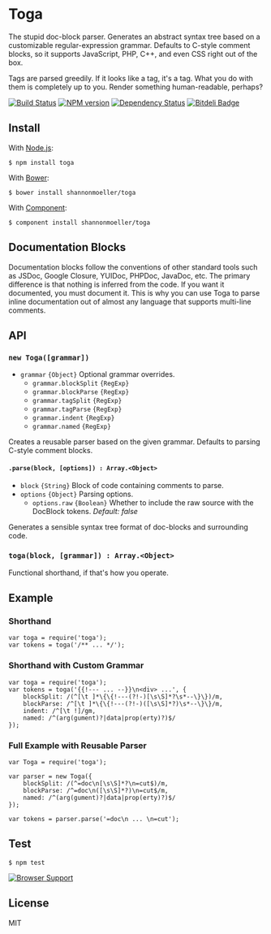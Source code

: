 # Toga

The stupid doc-block parser. Generates an abstract syntax tree based on a customizable regular-expression grammar. Defaults to C-style comment blocks, so it supports JavaScript, PHP, C++, and even CSS right out of the box.

Tags are parsed greedily. If it looks like a tag, it's a tag. What you do with them is completely up to you. Render something human-readable, perhaps?

[![Build Status](https://travis-ci.org/shannonmoeller/toga.png?branch=master)](https://travis-ci.org/shannonmoeller/toga)
[![NPM version](https://badge.fury.io/js/toga.png)](http://badge.fury.io/js/toga)
[![Dependency Status](https://gemnasium.com/shannonmoeller/toga.png)](https://gemnasium.com/shannonmoeller/toga)
[![Bitdeli Badge](https://d2weczhvl823v0.cloudfront.net/shannonmoeller/toga/trend.png)](https://bitdeli.com/free "Bitdeli Badge")

## Install

With [Node.js](http://nodejs.org):

    $ npm install toga

With [Bower](http://bower.io):

    $ bower install shannonmoeller/toga

With [Component](http://component.io):

    $ component install shannonmoeller/toga

## Documentation Blocks

Documentation blocks follow the conventions of other standard tools such as JSDoc, Google Closure, YUIDoc, PHPDoc, JavaDoc, etc. The primary difference is that nothing is inferred from the code. If you want it documented, you must document it. This is why you can use Toga to parse inline documentation out of almost any language that supports multi-line comments.

## API

### `new Toga([grammar])`

- `grammar` `{Object}` Optional grammar overrides.
  - `grammar.blockSplit` `{RegExp}`
  - `grammar.blockParse` `{RegExp}`
  - `grammar.tagSplit` `{RegExp}`
  - `grammar.tagParse` `{RegExp}`
  - `grammar.indent` `{RegExp}`
  - `grammar.named` `{RegExp}`

Creates a reusable parser based on the given grammar. Defaults to parsing C-style comment blocks.

#### `.parse(block, [options]) : Array.<Object>`

- `block` `{String}` Block of code containing comments to parse.
- `options` `{Object}` Parsing options.
  - `options.raw` `{Boolean}` Whether to include the raw source with the DocBlock tokens. _Default: false_

Generates a sensible syntax tree format of doc-blocks and surrounding code.

### `toga(block, [grammar]) : Array.<Object>`

Functional shorthand, if that's how you operate.

## Example

### Shorthand

    var toga = require('toga');
    var tokens = toga('/** ... */');

### Shorthand with Custom Grammar

    var toga = require('toga');
    var tokens = toga('{{!--- ... --}}\n<div> ...', {
        blockSplit: /(^[\t ]*\{\{!---(?!-)[\s\S]*?\s*--\}\})/m,
        blockParse: /^[\t ]*\{\{!---(?!-)([\s\S]*?)\s*--\}\}/m,
        indent: /^[\t !]/gm,
        named: /^(arg(gument)?|data|prop(erty)?)$/
    });

### Full Example with Reusable Parser

    var Toga = require('toga');

    var parser = new Toga({
        blockSplit: /(^=doc\n[\s\S]*?\n=cut$)/m,
        blockParse: /^=doc\n([\s\S]*?)\n=cut$/m,
        named: /^(arg(gument)?|data|prop(erty)?)$/
    });

    var tokens = parser.parse('=doc\n ... \n=cut');

## Test

    $ npm test

[![Browser Support](http://ci.testling.com/shannonmoeller/toga.png)](http://ci.testling.com/shannonmoeller/toga)

## License

MIT
